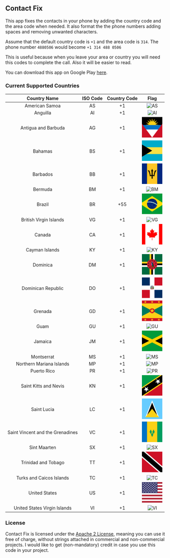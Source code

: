 ## Contact Fix

This app fixes the contacts in your phone by adding the country code and
the area code when needed. It also format the the phone numbers adding
spaces and removing unwanted characters.

Assume that the default country code is `+1` and the area code is `314`.
The phone number `4880506` would become `+1 314 488 0506`

This is useful because when you leave your area or country you will need
this codes to complete the call. Also it will be easier to read.

You can download this app on Google Play
[here](https://play.google.com/store/apps/details?id=com.gmail.vpjardimdev.contatctsfix).


### Current Supported Countries

| Country Name  | ISO Code | Country Code | Flag |
|:-------------:|:--------:|:------------:|:----:|
| American Samoa                   | AS | +1 | ![AS](app/src/main/res/drawable/flag_as.png) |
| Anguilla                         | AI | +1 | ![AI](app/src/main/res/drawable/flag_ai.png) |
| Antigua and Barbuda              | AG | +1 | ![AG](app/src/main/res/drawable/flag_ag.png) |
| Bahamas                          | BS | +1 | ![BS](app/src/main/res/drawable/flag_bs.png) |
| Barbados                         | BB | +1 | ![BB](app/src/main/res/drawable/flag_bb.png) |
| Bermuda                          | BM | +1 | ![BM](app/src/main/res/drawable/flag_bm.png) |
| Brazil                           | BR | +55 | ![BR](app/src/main/res/drawable/flag_br.png) |
| British Virgin Islands           | VG | +1 | ![VG](app/src/main/res/drawable/flag_vg.png) |
| Canada                           | CA | +1 | ![CA](app/src/main/res/drawable/flag_ca.png) |
| Cayman Islands                   | KY | +1 | ![KY](app/src/main/res/drawable/flag_ky.png) |
| Dominica                         | DM | +1 | ![DM](app/src/main/res/drawable/flag_dm.png) |
| Dominican Republic               | DO | +1 | ![DO](app/src/main/res/drawable/flag_do.png) |
| Grenada                          | GD | +1 | ![GD](app/src/main/res/drawable/flag_gd.png) |
| Guam                             | GU | +1 | ![GU](app/src/main/res/drawable/flag_gu.png) |
| Jamaica                          | JM | +1 | ![JM](app/src/main/res/drawable/flag_jm.png) |
| Montserrat                       | MS | +1 | ![MS](app/src/main/res/drawable/flag_ms.png) |
| Northern Mariana Islands         | MP | +1 | ![MP](app/src/main/res/drawable/flag_mp.png) |
| Puerto Rico                      | PR | +1 | ![PR](app/src/main/res/drawable/flag_pr.png) |
| Saint Kitts and Nevis            | KN | +1 | ![KN](app/src/main/res/drawable/flag_kn.png) |
| Saint Lucia                      | LC | +1 | ![LC](app/src/main/res/drawable/flag_lc.png) |
| Saint Vincent and the Grenadines | VC | +1 | ![VC](app/src/main/res/drawable/flag_vc.png) |
| Sint Maarten                     | SX | +1 | ![SX](app/src/main/res/drawable/flag_sx.png) |
| Trinidad and Tobago              | TT | +1 | ![TT](app/src/main/res/drawable/flag_tt.png) |
| Turks and Caicos Islands         | TC | +1 | ![TC](app/src/main/res/drawable/flag_tc.png) |
| United States                    | US | +1 | ![US](app/src/main/res/drawable/flag_us.png) |
| United States Virgin Islands     | VI | +1 | ![VI](app/src/main/res/drawable/flag_vi.png) |

### License
Contact Fix is licensed under the
[Apache 2 License](http://www.apache.org/licenses/LICENSE-2.0.html),
meaning you can use it free of charge, without strings attached in
commercial and non-commercial projects. I would like to get
(non-mandatory) credit in case you use this code in your project.